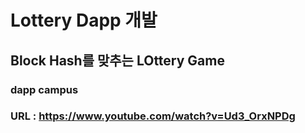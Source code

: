 # Lottery Dapp 개발
## Block Hash를 맞추는 LOttery Game

### dapp campus
### URL : https://www.youtube.com/watch?v=Ud3_OrxNPDg
